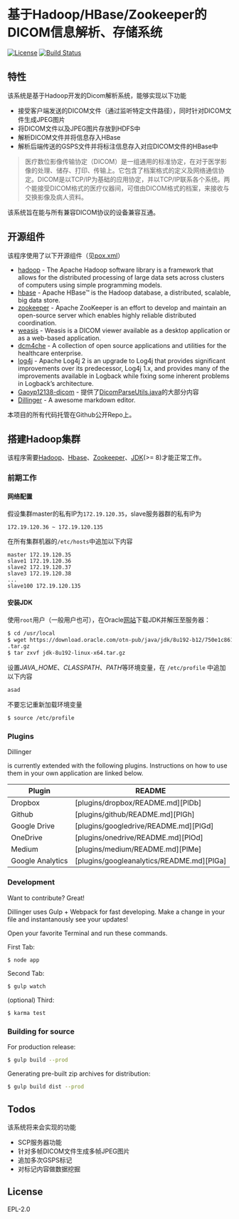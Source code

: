 # 基于Hadoop/HBase/Zookeeper的DICOM信息解析、存储系统

[![License](https://img.shields.io/badge/License-EPL%202.0-blue.svg)](https://opensource.org/licenses/EPL-2.0) [![Build Status](https://travis-ci.com/sonoscape-HadoopProject-xjtu/HadoopServer.svg?branch=master)](https://travis-ci.com/sonoscape-HadoopProject-xjtu/HadoopServer)

## 特性

该系统是基于Hadoop开发的Dicom解析系统，能够实现以下功能

  - 接受客户端发送的DICOM文件（通过监听特定文件路径），同时针对DICOM文件生成JPEG图片
  - 将DICOM文件以及JPEG图片存放到HDFS中
  - 解析DICOM文件并将信息存入HBase
  - 解析后端传送的GSPS文件并将标注信息存入对应DICOM文件的HBase中
  
> 医疗数位影像传输协定（DICOM）是一组通用的标准协定，在对于医学影像的处理、储存、打印、传输上。它包含了档案格式的定义及网络通信协定。DICOM是以TCP/IP为基础的应用协定，并以TCP/IP联系各个系统。两个能接受DICOM格式的医疗仪器间，可借由DICOM格式的档案，来接收与交换影像及病人资料。 
  
  该系统旨在能与所有兼容DICOM协议的设备兼容互通。
  
## 开源组件

该程序使用了以下开源组件（见[pox.xml][pom]）

* [hadoop] - The Apache Hadoop software library is a framework that allows for the distributed processing of large data sets across clusters of computers using simple programming models.
* [hbase] - Apache HBase™ is the Hadoop database, a distributed, scalable, big data store. 
* [zookeeper] - Apache ZooKeeper is an effort to develop and maintain an open-source server which enables highly reliable distributed coordination.
* [weasis] - Weasis is a DICOM viewer available as a desktop application or as a web-based application.
* [dcm4che] - A collection of open source applications and utilities for the healthcare enterprise.
* [log4j] - Apache Log4j 2 is an upgrade to Log4j that provides significant improvements over its predecessor, Log4j 1.x, and provides many of the improvements available in Logback while fixing some inherent problems in Logback’s architecture.
* [Gaoyp12138-dicom] - 提供了[DicomParseUtils.java][DicomParseUtils]的大部分内容
* [Dillinger] - A awesome markdown editor.

本项目的所有代码托管在Github公开Repo上。

## 搭建Hadoop集群

该程序需要[Hadoop]、[Hbase]、[Zookeeper]、[JDK](>= 8)才能正常工作。

### 前期工作

#### 网络配置

假设集群master的私有IP为`172.19.120.35`，slave服务器群的私有IP为
```
172.19.120.36 ~ 172.19.120.135
```

在所有集群机器的`/etc/hosts`中追加以下内容
```
master 172.19.120.35
slave1 172.19.120.36
slave2 172.19.120.37
slave3 172.19.120.38
...
slave100 172.19.120.135
```

#### 安装JDK

使用`root`用户（一般用户也可），在Oracle[网站][JDK]下载JDK并解压至服务器：

```sh
$ cd /usr/local
$ wget https://download.oracle.com/otn-pub/java/jdk/8u192-b12/750e1c8617c5452694857ad95c3ee230/jdk-8u192-linux-x64
.tar.gz
$ tar zxvf jdk-8u192-linux-x64.tar.gz
```

设置*JAVA_HOME*、*CLASSPATH*、*PATH*等环境变量，在
`
/etc/profile
`
中追加以下内容

```sh
asad
```

不要忘记重新加载环境变量

```sh
$ source /etc/profile
```

### Plugins

Dillinger 

is currently extended with the following plugins. Instructions on how to use them in your own application are 
linked below.

| Plugin | README |
| ------ | ------ |
| Dropbox | [plugins/dropbox/README.md][PlDb] |
| Github | [plugins/github/README.md][PlGh] |
| Google Drive | [plugins/googledrive/README.md][PlGd] |
| OneDrive | [plugins/onedrive/README.md][PlOd] |
| Medium | [plugins/medium/README.md][PlMe] |
| Google Analytics | [plugins/googleanalytics/README.md][PlGa] |


### Development

Want to contribute? Great!

Dillinger uses Gulp + Webpack for fast developing.
Make a change in your file and instantanously see your updates!

Open your favorite Terminal and run these commands.

First Tab:
```sh
$ node app
```

Second Tab:
```sh
$ gulp watch
```

(optional) Third:
```sh
$ karma test
```
### Building for source
For production release:
```sh
$ gulp build --prod
```
Generating pre-built zip archives for distribution:
```sh
$ gulp build dist --prod
```

## Todos

 该系统将来会实现的功能
   - SCP服务器功能
   - 针对多帧DICOM文件生成多帧JPEG图片
   - 追加多次GSPS标记
   - 对标记内容做数据挖掘

## License

EPL-2.0

   [Weasis]: <https://github.com/nroduit/Weasis>
   [Dcm4che]: <https://www.dcm4che.org/>
   [log4j]: <https://logging.apache.org/log4j/2.x/>
   [hadoop]: <https://hadoop.apache.org/>
   [hbase]: <https://hbase.apache.org/>
   [zookeeper]: <https://zookeeper.apache.org/>
   [Gaoyp12138-dicom]: <https://github.com/Gaoyp12138/dicom>
   [Dillinger]: <https://dillinger.io>
   [JDK]:<https://www.oracle.com/technetwork/java/javase/downloads/jdk8-downloads-2133151.html>
   [pom]: <https://github.com/sonoscape-HadoopProject-xjtu/HadoopServer/blob/master/pom.xml#L124>
   [DicomParseUtils]: <https://github.com/sonoscape-HadoopProject-xjtu/HadoopServer/blob/master/src/main/java/Utils/DicomParseUtil.java>
